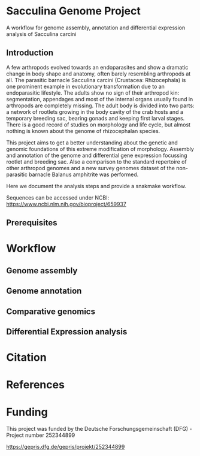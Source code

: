 # Sacculina Genome Project
A workflow for genome assembly, annotation and differential expression analysis of Sacculina carcini

## Introduction

A few arthropods evolved towards an endoparasites and show a dramatic change in body shape and anatomy, often barely resembling arthropods at all. The parasitic barnacle Sacculina carcini (Crustacea: Rhizocephala) is one prominent example in evolutionary transformation due to an endoparasitic lifestyle. The adults show no sign of their arthropod kin: segmentation, appendages and most of the internal organs usually found in arthropods are completely missing. The adult body is divided into two parts: a network of rootlets growing in the body cavity of the crab hosts and a temporary breeding sac, bearing gonads and keeping first larval stages. There is a good record of studies on morphology and life cycle, but almost nothing is known about the genome of rhizocephalan species. 

This project aims to get a better understanding about the genetic and genomic foundations of this extreme modification of morphology. Assembly and annotation of the genome and differential gene expression focussing rootlet and breeding sac. Also a comparison to the standard repertoire of other arthropod genomes and a new survey genomes dataset of the non-parasitic barnacle Balanus amphitrite was performed.

Here we document the analysis steps and provide a snakmake workflow.

Sequences can be accessed under NCBI: 
https://www.ncbi.nlm.nih.gov/bioproject/659937


## Prerequisites

# Workflow

## Genome assembly

## Genome annotation 

## Comparative genomics

## Differential Expression analysis

# Citation

# References

# Funding 
This project was funded by the Deutsche Forschungsgemeinschaft (DFG) - Project number 252344899

https://gepris.dfg.de/gepris/projekt/252344899



